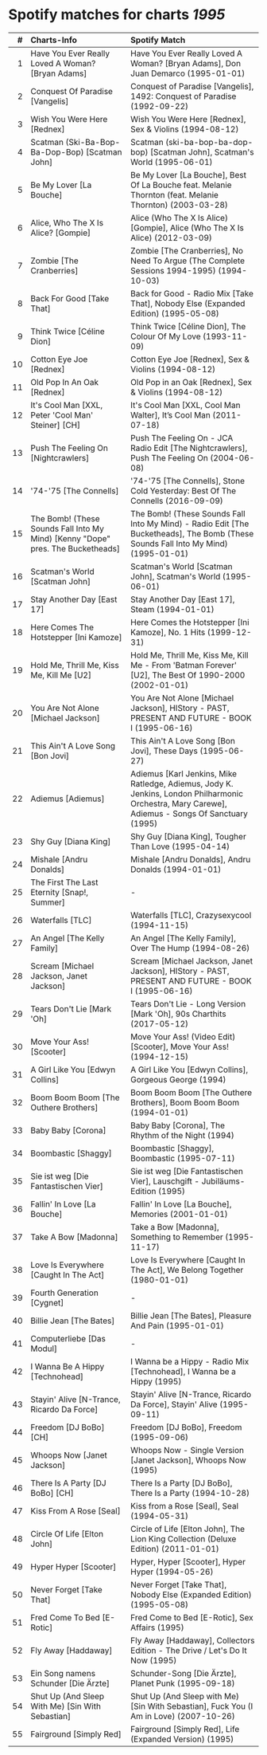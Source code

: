 # Spotify matches for charts *1995*

|    # | Charts-Info                                                                     | Spotify Match                                                                                                                                    |
| ---: | :------------------------------------------------------------------------------ | :----------------------------------------------------------------------------------------------------------------------------------------------- |
|    1 | Have You Ever Really Loved A Woman? [Bryan Adams]                               | Have You Ever Really Loved A Woman? [Bryan Adams], Don Juan Demarco (1995-01-01)                                                                 |
|    2 | Conquest Of Paradise [Vangelis]                                                 | Conquest of Paradise [Vangelis], 1492: Conquest of Paradise (1992-09-22)                                                                         |
|    3 | Wish You Were Here [Rednex]                                                     | Wish You Were Here [Rednex], Sex & Violins (1994-08-12)                                                                                          |
|    4 | Scatman (Ski-Ba-Bop-Ba-Dop-Bop) [Scatman John]                                  | Scatman (ski-ba-bop-ba-dop-bop) [Scatman John], Scatman's World (1995-06-01)                                                                     |
|    5 | Be My Lover [La Bouche]                                                         | Be My Lover [La Bouche], Best Of La Bouche feat. Melanie Thornton (feat. Melanie Thornton) (2003-03-28)                                          |
|    6 | Alice, Who The X Is Alice? [Gompie]                                             | Alice (Who The X Is Alice) [Gompie], Alice (Who The X Is Alice) (2012-03-09)                                                                     |
|    7 | Zombie [The Cranberries]                                                        | Zombie [The Cranberries], No Need To Argue (The Complete Sessions 1994-1995) (1994-10-03)                                                        |
|    8 | Back For Good [Take That]                                                       | Back for Good - Radio Mix [Take That], Nobody Else (Expanded Edition) (1995-05-08)                                                               |
|    9 | Think Twice [Céline Dion]                                                       | Think Twice [Céline Dion], The Colour Of My Love (1993-11-09)                                                                                    |
|   10 | Cotton Eye Joe [Rednex]                                                         | Cotton Eye Joe [Rednex], Sex & Violins (1994-08-12)                                                                                              |
|   11 | Old Pop In An Oak [Rednex]                                                      | Old Pop in an Oak [Rednex], Sex & Violins (1994-08-12)                                                                                           |
|   12 | It's Cool Man [XXL, Peter 'Cool Man' Steiner] [CH]                              | It's Cool Man [XXL, Cool Man Walter], It’s Cool Man (2011-07-18)                                                                                 |
|   13 | Push The Feeling On [Nightcrawlers]                                             | Push The Feeling On - JCA Radio Edit [The Nightcrawlers], Push The Feeling On (2004-06-08)                                                       |
|   14 | '74-'75 [The Connells]                                                          | '74-'75 [The Connells], Stone Cold Yesterday: Best Of The Connells (2016-09-09)                                                                  |
|   15 | The Bomb! (These Sounds Fall Into My Mind) [Kenny "Dope" pres. The Bucketheads] | The Bomb! (These Sounds Fall Into My Mind) - Radio Edit [The Bucketheads], The Bomb (These Sounds Fall Into My Mind) (1995-01-01)                |
|   16 | Scatman's World [Scatman John]                                                  | Scatman's World [Scatman John], Scatman's World (1995-06-01)                                                                                     |
|   17 | Stay Another Day [East 17]                                                      | Stay Another Day [East 17], Steam (1994-01-01)                                                                                                   |
|   18 | Here Comes The Hotstepper [Ini Kamoze]                                          | Here Comes the Hotstepper [Ini Kamoze], No. 1 Hits (1999-12-31)                                                                                  |
|   19 | Hold Me, Thrill Me, Kiss Me, Kill Me [U2]                                       | Hold Me, Thrill Me, Kiss Me, Kill Me - From 'Batman Forever' [U2], The Best Of 1990-2000 (2002-01-01)                                            |
|   20 | You Are Not Alone [Michael Jackson]                                             | You Are Not Alone [Michael Jackson], HIStory - PAST, PRESENT AND FUTURE - BOOK I (1995-06-16)                                                    |
|   21 | This Ain't A Love Song [Bon Jovi]                                               | This Ain't A Love Song [Bon Jovi], These Days (1995-06-27)                                                                                       |
|   22 | Adiemus [Adiemus]                                                               | Adiemus [Karl Jenkins, Mike Ratledge, Adiemus, Jody K. Jenkins, London Philharmonic Orchestra, Mary Carewe], Adiemus - Songs Of Sanctuary (1995) |
|   23 | Shy Guy [Diana King]                                                            | Shy Guy [Diana King], Tougher Than Love (1995-04-14)                                                                                             |
|   24 | Mishale [Andru Donalds]                                                         | Mishale [Andru Donalds], Andru Donalds (1994-01-01)                                                                                              |
|   25 | The First The Last Eternity [Snap!, Summer]                                     | -                                                                                                                                                |
|   26 | Waterfalls [TLC]                                                                | Waterfalls [TLC], Crazysexycool (1994-11-15)                                                                                                     |
|   27 | An Angel [The Kelly Family]                                                     | An Angel [The Kelly Family], Over The Hump (1994-08-26)                                                                                          |
|   28 | Scream [Michael Jackson, Janet Jackson]                                         | Scream [Michael Jackson, Janet Jackson], HIStory - PAST, PRESENT AND FUTURE - BOOK I (1995-06-16)                                                |
|   29 | Tears Don't Lie [Mark 'Oh]                                                      | Tears Don't Lie - Long Version [Mark 'Oh], 90s Charthits (2017-05-12)                                                                            |
|   30 | Move Your Ass! [Scooter]                                                        | Move Your Ass! (Video Edit) [Scooter], Move Your Ass! (1994-12-15)                                                                               |
|   31 | A Girl Like You [Edwyn Collins]                                                 | A Girl Like You [Edwyn Collins], Gorgeous George (1994)                                                                                          |
|   32 | Boom Boom Boom [The Outhere Brothers]                                           | Boom Boom Boom [The Outhere Brothers], Boom Boom Boom (1994-01-01)                                                                               |
|   33 | Baby Baby [Corona]                                                              | Baby Baby [Corona], The Rhythm of the Night (1994)                                                                                               |
|   34 | Boombastic [Shaggy]                                                             | Boombastic [Shaggy], Boombastic (1995-07-11)                                                                                                     |
|   35 | Sie ist weg [Die Fantastischen Vier]                                            | Sie ist weg [Die Fantastischen Vier], Lauschgift - Jubiläums-Edition (1995)                                                                      |
|   36 | Fallin' In Love [La Bouche]                                                     | Fallin' In Love [La Bouche], Memories (2001-01-01)                                                                                               |
|   37 | Take A Bow [Madonna]                                                            | Take a Bow [Madonna], Something to Remember (1995-11-17)                                                                                         |
|   38 | Love Is Everywhere [Caught In The Act]                                          | Love Is Everywhere [Caught In The Act], We Belong Together (1980-01-01)                                                                          |
|   39 | Fourth Generation [Cygnet]                                                      | -                                                                                                                                                |
|   40 | Billie Jean [The Bates]                                                         | Billie Jean [The Bates], Pleasure And Pain (1995-01-01)                                                                                          |
|   41 | Computerliebe [Das Modul]                                                       | -                                                                                                                                                |
|   42 | I Wanna Be A Hippy [Technohead]                                                 | I Wanna be a Hippy - Radio Mix [Technohead], I Wanna be a Hippy (1995)                                                                           |
|   43 | Stayin' Alive [N-Trance, Ricardo Da Force]                                      | Stayin' Alive [N-Trance, Ricardo Da Force], Stayin' Alive (1995-09-11)                                                                           |
|   44 | Freedom [DJ BoBo] [CH]                                                          | Freedom [DJ BoBo], Freedom (1995-09-06)                                                                                                          |
|   45 | Whoops Now [Janet Jackson]                                                      | Whoops Now - Single Version [Janet Jackson], Whoops Now (1995)                                                                                   |
|   46 | There Is A Party [DJ BoBo] [CH]                                                 | There Is a Party [DJ BoBo], There Is a Party (1994-10-28)                                                                                        |
|   47 | Kiss From A Rose [Seal]                                                         | Kiss from a Rose [Seal], Seal (1994-05-31)                                                                                                       |
|   48 | Circle Of Life [Elton John]                                                     | Circle of Life [Elton John], The Lion King Collection (Deluxe Edition) (2011-01-01)                                                              |
|   49 | Hyper Hyper [Scooter]                                                           | Hyper, Hyper [Scooter], Hyper Hyper (1994-05-26)                                                                                                 |
|   50 | Never Forget [Take That]                                                        | Never Forget [Take That], Nobody Else (Expanded Edition) (1995-05-08)                                                                            |
|   51 | Fred Come To Bed [E-Rotic]                                                      | Fred Come to Bed [E-Rotic], Sex Affairs (1995)                                                                                                   |
|   52 | Fly Away [Haddaway]                                                             | Fly Away [Haddaway], Collectors Edition - The Drive / Let's Do It Now (1995)                                                                     |
|   53 | Ein Song namens Schunder [Die Ärzte]                                            | Schunder-Song [Die Ärzte], Planet Punk (1995-09-18)                                                                                              |
|   54 | Shut Up (And Sleep With Me) [Sin With Sebastian]                                | Shut Up (And Sleep with Me) [Sin With Sebastian], Fuck You (I Am in Love) (2007-10-26)                                                           |
|   55 | Fairground [Simply Red]                                                         | Fairground [Simply Red], Life (Expanded Version) (1995)                                                                                          |
